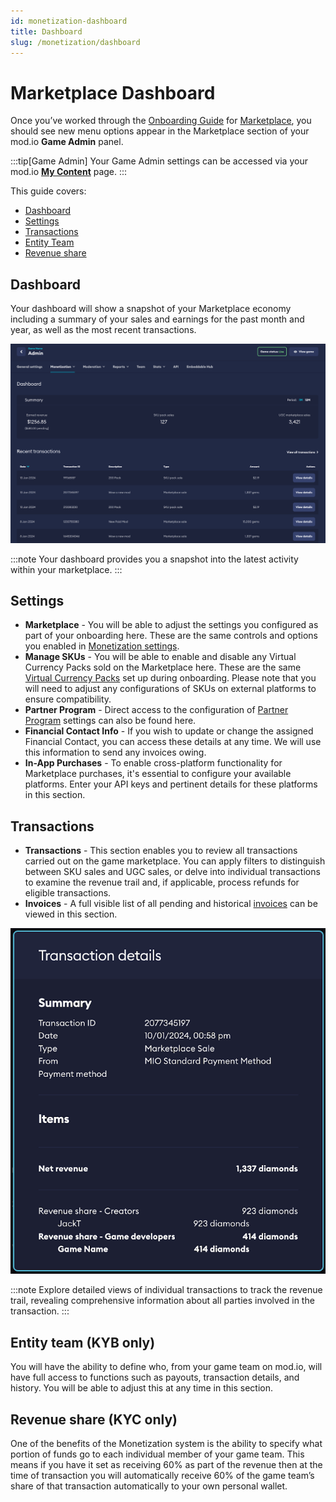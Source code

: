 ```yaml
---
id: monetization-dashboard
title: Dashboard
slug: /monetization/dashboard
---
```


# Marketplace Dashboard

Once you’ve worked through the [Onboarding Guide](/monetization/onboarding) for [Marketplace](/monetization/marketplace), you should see new menu options appear in the Marketplace section of your mod.io **Game Admin** panel.

:::tip[Game Admin]
Your Game Admin settings can be accessed via your mod.io [**My Content**](https://mod.io/content) page.
:::

This guide covers:

* [Dashboard](#dashboard)
* [Settings](#settings)
* [Transactions](#transactions)
* [Entity Team](#entity-team-kyb-only)
* [Revenue share](#revenue-share-kyc-only)

## Dashboard

Your dashboard will show a snapshot of your Marketplace economy including a summary of your sales and earnings for the past month and year, as well as the most recent transactions.

![Game Monetization Dashboard](img/game-mod-dashboard.png)

:::note
Your dashboard provides you a snapshot into the latest activity within your marketplace.
:::

## Settings

- **Marketplace** - You will be able to adjust the settings you configured as part of your onboarding here. These are the same controls and options you enabled in [Monetization settings](/monetization/onboarding#monetization-settings).
- **Manage SKUs** - You will be able to enable and disable any Virtual Currency Packs sold on the Marketplace here. These are the same [Virtual Currency Packs](/monetization/onboarding#virtual-currency-packs) set up during onboarding. Please note that you will need to adjust any configurations of SKUs on external platforms to ensure compatibility.
- **Partner Program** - Direct access to the configuration of [Partner Program](/monetization/partner) settings can also be found here.
- **Financial Contact Info**  - If you wish to update or change the assigned Financial Contact, you can access these details at any time. We will use this information to send any invoices owing.
- **In-App Purchases** - To enable cross-platform functionality for Marketplace purchases, it's essential to configure your available platforms. Enter your API keys and pertinent details for these platforms in this section.

## Transactions

- **Transactions** - This section enables you to review all transactions carried out on the game marketplace. You can apply filters to distinguish between SKU sales and UGC sales, or delve into individual transactions to examine the revenue trail and, if applicable, process refunds for eligible transactions.
- **Invoices** - A full visible list of all pending and historical [invoices](/monetization/invoices) can be viewed in this section.

![Transaction Example](img/transaction-external.png)

:::note
Explore detailed views of individual transactions to track the revenue trail, revealing comprehensive information about all parties involved in the transaction.
:::

## Entity team (KYB only)

You will have the ability to define who, from your game team on mod.io, will have full access to functions such as payouts, transaction details, and history. You will be able to adjust this at any time in this section.

## Revenue share (KYC only)

One of the benefits of the Monetization system is the ability to specify what portion of funds go to each individual member of your game team. This means if you have it set as receiving 60% as part of the revenue then at the time of transaction you will automatically receive 60% of the game team’s share of that transaction automatically to your own personal wallet.